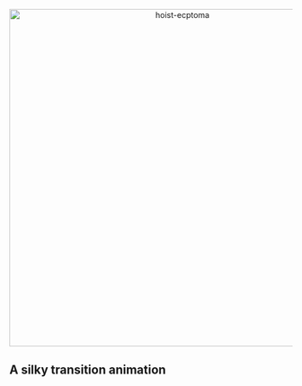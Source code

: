 <p align='center'>
  <img src='https://github.com/naiheyoung/naiheyoung.github.io/blob/main/images/hoist-ecptoma.png?raw=true' alt='hoist-ecptoma' width='600'/>
</p>

## A silky transition animation